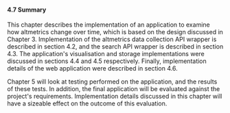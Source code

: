 <div class="page-break-avoid">

#### 4.7 Summary

This chapter describes the implementation of an application to examine how altmetrics change over time, which is based on the design discussed in Chapter 3. Implementation of the altmetrics data collection API wrapper is described in section 4.2, and the search API wrapper is described in section 4.3. The application's visualisation and storage implementations were discussed in sections 4.4 and 4.5 respectively. Finally, implementation details of the web application were described in section 4.6.

</div>

Chapter 5 will look at testing performed on the application, and the results of these tests. In addition, the final application will be evaluated against the project's requirements. Implementation details discussed in this chapter will have a sizeable effect on the outcome of this evaluation.

